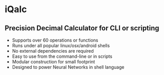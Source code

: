# iQalc
## Precision Decimal Calculator for CLI or scripting

- Supports over 60 operations or functions
- Runs under all popular linux/osx/android shells
- No external dependencies are required
- Easy to use from the command-line or in scripts
- Modular construction for small footprint
- Designed to power Neural Networks in shell language
